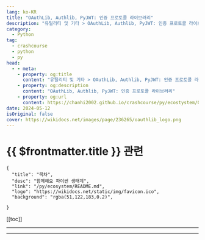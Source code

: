 ```yaml
---
lang: ko-KR
title: "OAuthLib, Authlib, PyJWT: 인증 프로토콜 라이브러리"
description: "유틸리티 및 기타 > OAuthLib, Authlib, PyJWT: 인증 프로토콜 라이브러리"
category:
  - Python
tag: 
  - crashcourse
  - python
  - py
head:
  - - meta:
    - property: og:title
      content: "유틸리티 및 기타 > OAuthLib, Authlib, PyJWT: 인증 프로토콜 라이브러리"
    - property: og:description
      content: "OAuthLib, Authlib, PyJWT: 인증 프로토콜 라이브러리"
    - property: og:url
      content: https://chanhi2002.github.io/crashcourse/py/ecostystem/06/util/auth.html
date: 2024-05-12
isOriginal: false
cover: https://wikidocs.net/images/page/236265/oauthlib_logo.png
---
```


# {{ $frontmatter.title }} 관련

```component VPCard
{
  "title": "목차",
  "desc": "함께해요 파이썬 생태계",
  "link": "/py/ecosystem/README.md",
  "logo": "https://wikidocs.net/static/img/favicon.ico",
  "background": "rgba(51,122,183,0.2)",
  
}
```

[[toc]]

---

<SiteInfo
  name="OAuthLib, Authlib, PyJWT: 인증 프로토콜 라이브러리 | WikiDocs"
  desc="함께해요 파이썬 생태계"
  url="https://wikidocs.net/236265"
  logo="https://wikidocs.net/static/img/favicon.ico"
  preview="https://wikidocs.net/images/page/236265/oauthlib_logo.png"/>

<!-- TODO: 작성 -->

---

<TagLinks />